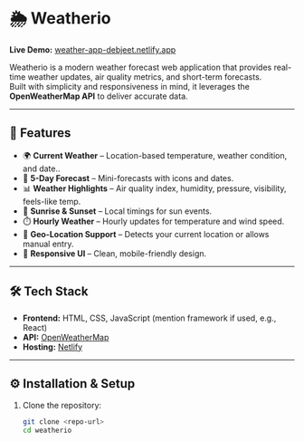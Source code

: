 # 🌦️ Weatherio

**Live Demo:** [weather-app-debjeet.netlify.app](https://weather-app-debjeet.netlify.app/#/current-location)

Weatherio is a modern weather forecast web application that provides real-time weather updates, air quality metrics, and short-term forecasts.  
Built with simplicity and responsiveness in mind, it leverages the **OpenWeatherMap API** to deliver accurate data.

---

## 🚀 Features

- 🌍 **Current Weather** – Location-based temperature, weather condition, and date..
- 📅 **5-Day Forecast** – Mini-forecasts with icons and dates.
- 📊 **Weather Highlights** – Air quality index, humidity, pressure, visibility, feels-like temp.
- 🌅 **Sunrise & Sunset** – Local timings for sun events.
- ⏱️ **Hourly Weather** – Hourly updates for temperature and wind speed.
- 📍 **Geo-Location Support** – Detects your current location or allows manual entry.
- 📱 **Responsive UI** – Clean, mobile-friendly design.

---

## 🛠️ Tech Stack

- **Frontend:** HTML, CSS, JavaScript (mention framework if used, e.g., React)
- **API:** [OpenWeatherMap](https://openweathermap.org/api)  
- **Hosting:** [Netlify](https://www.netlify.com/)

---

## ⚙️ Installation & Setup

1. Clone the repository:
   ```bash
   git clone <repo-url>
   cd weatherio
